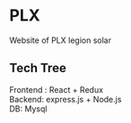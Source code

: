 # PLX
Website of PLX legion solar


## Tech Tree
Frontend : React + Redux <br />
Backend: express.js + Node.js<br />
DB: Mysql<br />
